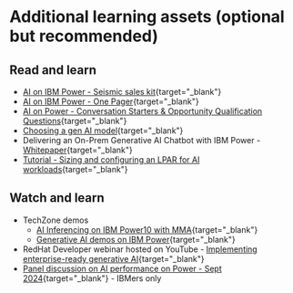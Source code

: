 # Additional learning assets (optional but recommended)

## Read and learn

- [AI on IBM Power - Seismic sales kit](https://ibm.seismic.com/Link/Content/DC4HhmXXFPpFdGcTJJJb996JFR7V){target="_blank"}
- [AI on IBM Power - One Pager](https://ibm.seismic.com/Link/Content/DCFbHqRHpq9d88cHj2dMWFffVP4P){target="_blank"}
- [AI on Power - Conversation Starters & Opportunity Qualification Questions](https://ibm.seismic.com/Link/Content/DC3CbdBWFpgTX8CDCFmg9JWmbMpV){target="_blank"}
- [Choosing a gen AI model](https://www.ibm.com/docs/en/watsonx/saas?topic=models-choosing-model){target="_blank"}
- Delivering an On-Prem Generative AI Chatbot with IBM Power - [Whitepaper](https://www.ibm.com/downloads/cas/YE3OVQNB){target="_blank"}
- [Tutorial - Sizing and configuring an LPAR for AI workloads](https://community.ibm.com/community/user/powerdeveloper/blogs/sebastian-lehrig/2024/03/26/sizing-for-ai){target="_blank"}

## Watch and learn

- TechZone demos
    - [AI Inferencing on IBM Power10 with MMA](https://techzone.ibm.com/collection/ai-inferencing-on-ibm-power10-mma){target="_blank"}
    - [Generative AI demos on IBM Power](https://techzone.ibm.com/collection/generative-ai-demos-on-ibm-power){target="_blank"}
- RedHat Developer webinar hosted on YouTube - [Implementing enterprise-ready generative AI](https://www.youtube.com/watch?v=qx6MHt24TrY){target="_blank"}
- [Panel discussion on AI performance on Power - Sept 2024](https://ec.yourlearning.ibm.com/w3/playback/10467290){target="_blank"} - IBMers only

